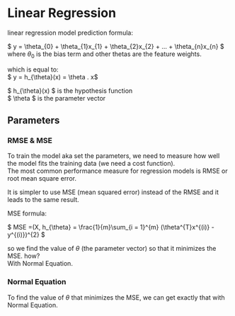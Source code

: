 # Linear Regression

linear regression model prediction formula:

$ y = \theta_{0} + \theta_{1}x_{1} + \theta_{2}x_{2} + ... + \theta_{n}x_{n}   $  
where $\theta_{0}$ is the bias term and other thetas are the feature weights.  
  
which is equal to:  
$ y = h_{\theta}(x) = \theta . x$  
  
$ h_{\theta}(x) $ is the hypothesis function  
$ \theta $ is the parameter vector  

## Parameters

### RMSE & MSE

To train the model aka set the parameters, we need to measure how well the model fits the training data (we need a cost function).  
The most common performance measure for regression models is RMSE or root mean square error.  

It is simpler to use MSE (mean squared error) instead of the RMSE and it leads to the same result.  

MSE formula:

$ MSE =(X, h_{\theta} = \frac{1}{m}\sum_{i = 1}^{m} (\theta^{T}x^{(i)} - y^{(i)})^{2} $  

so we find the value of $\theta$ (the parameter vector) so that it minimizes the MSE. how?  
With Normal Equation.  

### Normal Equation

To find the value of $\theta$ that minimizes the MSE, we can get exactly that with Normal Equation.
